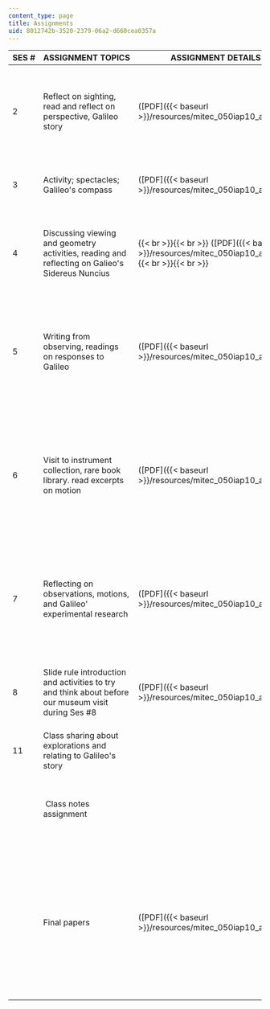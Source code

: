 ```yaml
---
content_type: page
title: Assignments
uid: 8012742b-3520-2379-06a2-d660cea0357a
---
```


| SES # | ASSIGNMENT TOPICS | ASSIGNMENT DETAILS | STUDENTS' WORK |
| --- | --- | --- | --- |
| 2 | Reflect on sighting, read and reflect on perspective, Galileo story | ([PDF]({{< baseurl >}}/resources/mitec_050iap10_assn02)) |  {{< br >}}{{< br >}} ([PDF]({{< baseurl >}}/resources/mitec_050iap10_assn21)) {{< br >}}{{< br >}} ([PDF]({{< baseurl >}}/resources/mitec_050iap10_assn23)) {{< br >}}{{< br >}} ([PDF]({{< baseurl >}}/resources/mitec_050iap10_assn24)) {{< br >}}{{< br >}} ([PDF]({{< baseurl >}}/resources/mitec_050iap10_assn25)) {{< br >}}{{< br >}}  |
| 3 | Activity; spectacles; Galileo's compass | ([PDF]({{< baseurl >}}/resources/mitec_050iap10_assn03)) |  {{< br >}}{{< br >}} ([PDF]({{< baseurl >}}/resources/mitec_050iap10_assn26)) {{< br >}}{{< br >}} ([PDF]({{< baseurl >}}/resources/mitec_050iap10_assn28)) {{< br >}}{{< br >}}  |
| 4 | Discussing viewing and geometry activities, reading and reflecting on Galieo's Sidereus Nuncius |  {{< br >}}{{< br >}} ([PDF]({{< baseurl >}}/resources/mitec_050iap10_assn04)) {{< br >}}{{< br >}}  |  {{< br >}}{{< br >}} ([PDF]({{< baseurl >}}/resources/mitec_050iap10_assn29)) {{< br >}}{{< br >}} ([PDF]({{< baseurl >}}/resources/mitec_050iap10_assn30)) {{< br >}}{{< br >}} ([PDF]({{< baseurl >}}/resources/mitec_050iap10_assn31)) {{< br >}}{{< br >}} Class notes assignment due {{< br >}}{{< br >}}  |
| 5 | Writing from observing, readings on responses to Galileo | ([PDF]({{< baseurl >}}/resources/mitec_050iap10_assn05)) |  {{< br >}}{{< br >}} ([PDF]({{< baseurl >}}/resources/mitec_050iap10_assn32)) {{< br >}}{{< br >}} ([PDF]({{< baseurl >}}/resources/mitec_050iap10_assn33)) {{< br >}}{{< br >}} ([PDF]({{< baseurl >}}/resources/mitec_050iap10_assn33)) {{< br >}}{{< br >}} ([PDF]({{< baseurl >}}/resources/mitec_050iap10_assn35)) {{< br >}}{{< br >}} ([PDF]({{< baseurl >}}/resources/mitec_050iap10_studentwork)) {{< br >}}{{< br >}}  |
| 6 | Visit to instrument collection, rare book library. read excerpts on motion | ([PDF]({{< baseurl >}}/resources/mitec_050iap10_assn06)) |  {{< br >}}{{< br >}} ([PDF]({{< baseurl >}}/resources/mitec_050iap10_assn36)) {{< br >}}{{< br >}} ([PDF]({{< baseurl >}}/resources/mitec_050iap10_assn37)) {{< br >}}{{< br >}} ([PDF]({{< baseurl >}}/resources/mitec_050iap10_assn38)) {{< br >}}{{< br >}} ([PDF]({{< baseurl >}}/resources/mitec_050iap10_assn39)) {{< br >}}{{< br >}} ([PDF]({{< baseurl >}}/resources/mitec_050iap10_assn40)) {{< br >}}{{< br >}} ([PDF]({{< baseurl >}}/resources/mitec_050iap10_assn10)) {{< br >}}{{< br >}}  |
| 7 | Reflecting on observations, motions, and Galileo' experimental research | ([PDF]({{< baseurl >}}/resources/mitec_050iap10_assn07)) |  {{< br >}}{{< br >}} ([PDF]({{< baseurl >}}/resources/mitec_050iap10_assn41)) {{< br >}}{{< br >}} ([PDF]({{< baseurl >}}/resources/mitec_050iap10_assn42)) {{< br >}}{{< br >}} ([PDF]({{< baseurl >}}/resources/mitec_050iap10_assn43)) {{< br >}}{{< br >}} ([PDF]({{< baseurl >}}/resources/mitec_050iap10_assn44)) {{< br >}}{{< br >}} ([PDF]({{< baseurl >}}/resources/mitec_050iap10_assn12)) {{< br >}}{{< br >}}  |
| 8 | Slide rule introduction and activities to try and think about before our museum visit during Ses #8 | ([PDF]({{< baseurl >}}/resources/mitec_050iap10_assn08)) |  {{< br >}}{{< br >}} ([PDF]({{< baseurl >}}/resources/mitec_050iap10_assn45)) {{< br >}}{{< br >}} ([PDF]({{< baseurl >}}/resources/mitec_050iap10_assn46)) {{< br >}}{{< br >}} ([PDF]({{< baseurl >}}/resources/mitec_050iap10_assn48)) {{< br >}}{{< br >}}  |
| 11 | Class sharing about explorations and relating to Galileo's story | &nbsp; |  {{< br >}}{{< br >}} Reflection paper due 2 days after Ses #11 {{< br >}}{{< br >}}  |
| &nbsp; |  Class notes assignment | &nbsp; |  {{< br >}}{{< br >}} ([PDF]({{< baseurl >}}/resources/mitec_050iap10_assn09)) {{< br >}}{{< br >}} ([PDF]({{< baseurl >}}/resources/mitec_050iap10_assn11)) {{< br >}}{{< br >}} ([PDF]({{< baseurl >}}/resources/mitec_050iap10_assn13)) {{< br >}}{{< br >}}  |
| &nbsp; | Final papers | ([PDF]({{< baseurl >}}/resources/mitec_050iap10_assn01)) |  {{< br >}}{{< br >}} ([PDF]({{< baseurl >}}/resources/mitec_050iap10_assn14)) {{< br >}}{{< br >}} ([PDF]({{< baseurl >}}/resources/mitec_050iap10_assn15)) {{< br >}}{{< br >}} ([PDF - 1.9MB]({{< baseurl >}}/resources/mitec_050iap10_assn16)) {{< br >}}{{< br >}} ([PDF]({{< baseurl >}}/resources/mitec_050iap10_assn17)) {{< br >}}{{< br >}} ([PDF]({{< baseurl >}}/resources/mitec_050iap10_assn18)) {{< br >}}{{< br >}} ([PDF]({{< baseurl >}}/resources/mitec_050iap10_assn19)) {{< br >}}{{< br >}} ([PDF]({{< baseurl >}}/resources/mitec_050iap10_finalpaper)) {{< br >}}{{< br >}}